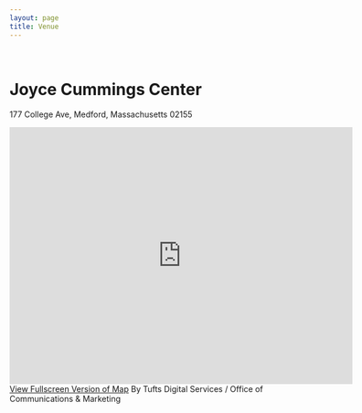```yaml
---
layout: page
title: Venue
---
```


  <div class="inner-wrapper non-haul-wrap">
      <div>&nbsp;</div>
      <h1 class="inner-wrapper__title">Joyce Cummings Center</h1>
      <p>177 College Ave, Medford, Massachusetts 02155</p>
      <div class='embed-container'>
        <iframe id='maponly' src='https://campusmaps.tufts.edu/medford/map-only.php' style='border:0'  width='600' height='450'></iframe>
        <script type="text/javascript">
          var hash = window.location.hash;
          var ifrm = document.getElementById("maponly"); 
          ifrm.setAttribute("src", "https://campusmaps.tufts.edu/medford/map-only.php" + hash); 
        </script>
      </div>
      <div class="non-haul-content">
        <div class="nav-minor">
          <a class="mobile-only" href="https://campusmaps.tufts.edu/medford/map-only.php">View Fullscreen Version of Map</a>
          <label class="credit">By Tufts Digital Services / Office of Communications &amp; Marketing</label>
        </div>
        <!-- / app minor menu -->
      </div>    
